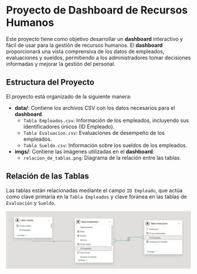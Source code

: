 # Proyecto de Dashboard de Recursos Humanos

Este proyecto tiene como objetivo desarrollar un **dashboard** interactivo y fácil de usar para la gestión de recursos humanos. El **dashboard** proporcionará una vista comprensiva de los datos de empleados, evaluaciones y sueldos, permitiendo a los administradores tomar decisiones informadas y mejorar la gestión del personal.

## Estructura del Proyecto

El proyecto está organizado de la siguiente manera:

- **data/**: Contiene los archivos CSV con los datos necesarios para el **dashboard**.
  - `Tabla Empleados.csv`: Información de los empleados, incluyendo sus identificadores únicos (ID Empleado).
  - `Tabla Evaluacion.csv`: Evaluaciones de desempeño de los empleados.
  - `Tabla Sueldo.csv`: Información sobre los sueldos de los empleados.
- **imgs/**: Contiene las imágenes utilizadas en el **dashboard**.
  - `relacion_de_tablas.png`: Diagrama de la relación entre las tablas.

## Relación de las Tablas

Las tablas están relacionadas mediante el campo `ID Empleado`, que actúa como clave primaria en la `Tabla Empleados` y clave foránea en las tablas de `Evaluación` y `Sueldo`.

![Relación de Tablas](./imgs/relacion_de_tablas.png)

